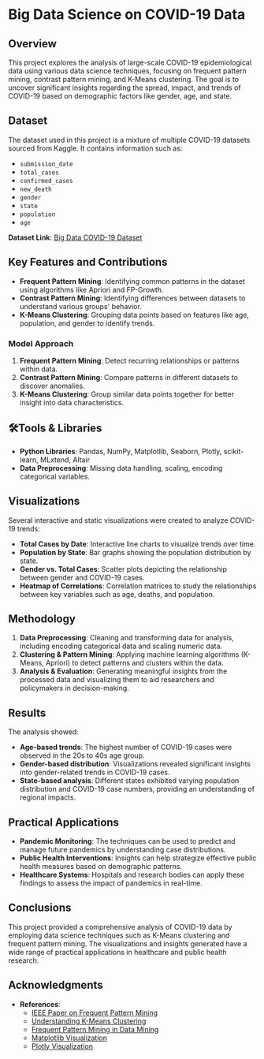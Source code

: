 # Big Data Science on COVID-19 Data

## Overview
This project explores the analysis of large-scale COVID-19 epidemiological data using various data science techniques, focusing on frequent pattern mining, contrast pattern mining, and K-Means clustering. The goal is to uncover significant insights regarding the spread, impact, and trends of COVID-19 based on demographic factors like gender, age, and state.

## Dataset
The dataset used in this project is a mixture of multiple COVID-19 datasets sourced from Kaggle. It contains information such as:
- `submission_date`
- `total_cases`
- `confirmed_cases`
- `new_death`
- `gender`
- `state`
- `population`
- `age`

**Dataset Link**: [Big Data COVID-19 Dataset](https://gist.githubusercontent.com/IndiraSiripurapu/d658c42af84bf864e2883e22f28733d3/raw/964a83a818a23fda9a495d967f9e82c2b7c059ab/BIGDATAPRJECT.csv)

## Key Features and Contributions
- **Frequent Pattern Mining**: Identifying common patterns in the dataset using algorithms like Apriori and FP-Growth.
- **Contrast Pattern Mining**: Identifying differences between datasets to understand various groups' behavior.
- **K-Means Clustering**: Grouping data points based on features like age, population, and gender to identify trends.

### Model Approach
1. **Frequent Pattern Mining**: Detect recurring relationships or patterns within data.
2. **Contrast Pattern Mining**: Compare patterns in different datasets to discover anomalies.
3. **K-Means Clustering**: Group similar data points together for better insight into data characteristics.

## 🛠Tools & Libraries
- **Python Libraries**: Pandas, NumPy, Matplotlib, Seaborn, Plotly, scikit-learn, MLxtend, Altair
- **Data Preprocessing**: Missing data handling, scaling, encoding categorical variables.

## Visualizations
Several interactive and static visualizations were created to analyze COVID-19 trends:
- **Total Cases by Date**: Interactive line charts to visualize trends over time.
- **Population by State**: Bar graphs showing the population distribution by state.
- **Gender vs. Total Cases**: Scatter plots depicting the relationship between gender and COVID-19 cases.
- **Heatmap of Correlations**: Correlation matrices to study the relationships between key variables such as age, deaths, and population.

## Methodology
1. **Data Preprocessing**: Cleaning and transforming data for analysis, including encoding categorical data and scaling numeric data.
2. **Clustering & Pattern Mining**: Applying machine learning algorithms (K-Means, Apriori) to detect patterns and clusters within the data.
3. **Analysis & Evaluation**: Generating meaningful insights from the processed data and visualizing them to aid researchers and policymakers in decision-making.

## Results
The analysis showed:
- **Age-based trends**: The highest number of COVID-19 cases were observed in the 20s to 40s age group.
- **Gender-based distribution**: Visualizations revealed significant insights into gender-related trends in COVID-19 cases.
- **State-based analysis**: Different states exhibited varying population distribution and COVID-19 case numbers, providing an understanding of regional impacts.

## Practical Applications
- **Pandemic Monitoring**: The techniques can be used to predict and manage future pandemics by understanding case distributions.
- **Public Health Interventions**: Insights can help strategize effective public health measures based on demographic patterns.
- **Healthcare Systems**: Hospitals and research bodies can apply these findings to assess the impact of pandemics in real-time.

## Conclusions
This project provided a comprehensive analysis of COVID-19 data by employing data science techniques such as K-Means clustering and frequent pattern mining. The visualizations and insights generated have a wide range of practical applications in healthcare and public health research.

## Acknowledgments
- **References**: 
  - [IEEE Paper on Frequent Pattern Mining](https://ieeexplore.ieee.org/document/9343361)
  - [Understanding K-Means Clustering](https://towardsdatascience.com/understanding-k-means-clustering-in-machine-learning-6a6e67336aa1)
  - [Frequent Pattern Mining in Data Mining](https://www.geeksforgeeks.org/frequent-pattern-mining-in-data-mining/)
  - [Matplotlib Visualization](https://matplotlib.org/)
  - [Plotly Visualization](https://plotly.com/)



